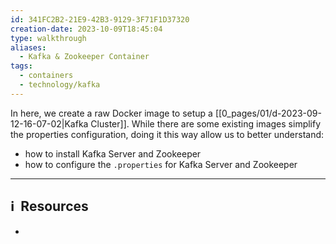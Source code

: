 ```yaml
---
id: 341FC2B2-21E9-42B3-9129-3F71F1D37320
creation-date: 2023-10-09T18:45:04
type: walkthrough
aliases:
  - Kafka & Zookeeper Container
tags:
  - containers
  - technology/kafka
---
```


In here, we create a raw Docker image to setup a [[0_pages/01/d-2023-09-12-16-07-02|Kafka Cluster]]. While there are some existing images simplify the properties configuration, doing it this way allow us to better understand: 
- how to install Kafka Server and Zookeeper
- how to configure the `.properties` for Kafka Server and Zookeeper




---
## ℹ️  Resources
- 